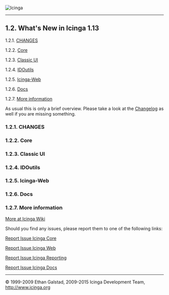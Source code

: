  ![Icinga](../images/logofullsize.png "Icinga") 

* * * * *

1.2. What's New in Icinga 1.13
------------------------------

1.2.1. [CHANGES](whatsnew.md#whatsnew-changes)

1.2.2. [Core](whatsnew.md#whatsnew-core)

1.2.3. [Classic UI](whatsnew.md#whatsnew-classicui)

1.2.4. [IDOutils](whatsnew.md#whatsnew-idoutils)

1.2.5. [Icinga-Web](whatsnew.md#whatsnew-web)

1.2.6. [Docs](whatsnew.md#docs)

1.2.7. [More information](whatsnew.md#moreinfo)

As usual this is only a brief overview. Please take a look at the
[Changelog](whatsnew.md#moreinfo "1.2.7. More information") as well if
you are missing something.

### 1.2.1. CHANGES







### 1.2.2. Core







### 1.2.3. Classic UI







### 1.2.4. IDOutils






### 1.2.5. Icinga-Web






### 1.2.6. Docs








### 1.2.7. More information

[More at Icinga Wiki](https://wiki.icinga.org/display/Dev/Changelogs)

Should you find any issues, please report them to one of the following
links:

[Report Issue Icinga
Core](https://dev.icinga.org/projects/show/icinga-core)

[Report Issue Icinga
Web](https://dev.icinga.org/projects/show/icinga-web)

[Report Issue Icinga
Reporting](https://dev.icinga.org/projects/show/icinga-reporting)

[Report Issue Icinga
Docs](https://dev.icinga.org/projects/show/icinga-docs)

* * * * *


© 1999-2009 Ethan Galstad, 2009-2015 Icinga Development Team,
http://www.icinga.org
